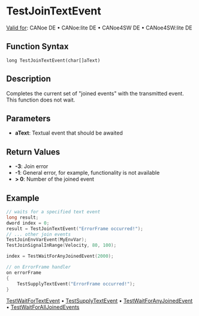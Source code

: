 # TestJoinTextEvent

[Valid for](../../../Shared/FeatureAvailability.md): CANoe DE • CANoe:lite DE • CANoe4SW DE • CANoe4SW:lite DE

## Function Syntax

```
long TestJoinTextEvent(char[]aText)
```

## Description

Completes the current set of "joined events" with the transmitted event. This function does not wait.

## Parameters

- **aText**: Textual event that should be awaited

## Return Values

- **-3**: Join error
- **-1**: General error, for example, functionality is not available
- **\> 0**: Number of the joined event

## Example

```c
// waits for a specified text event
long result;
dword index = 0;
result = TestJoinTextEvent("ErrorFrame occurred!");
// ... other join events
TestJoinEnvVarEvent(MyEnvVar);
TestJoinSignalInRange(Velocity, 80, 100);

index = TestWaitForAnyJoinedEvent(2000);

// on ErrorFrame handler
on errorFrame
{
    TestSupplyTextEvent("ErrorFrame occurred!");
}
```

[TestWaitForTextEvent](CAPLfunctionTestWaitForTextEvent.md) • [TestSupplyTextEvent](CAPLfunctionTestSupplyTextEvent.md) • [TestWaitForAnyJoinedEvent](CAPLfunctionTestWaitForAnyJoinedEvent.md) • [TestWaitForAllJoinedEvents](CAPLfunctionTestWaitForAllJoinedEvents.md)
